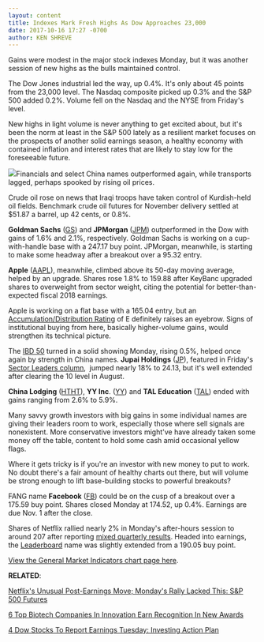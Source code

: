 ```yaml
---
layout: content
title: Indexes Mark Fresh Highs As Dow Approaches 23,000
date: 2017-10-16 17:27 -0700
author: KEN SHREVE
---
```






Gains were modest in the major stock indexes Monday, but it was another session of new highs as the bulls maintained control.




The Dow Jones industrial led the way, up 0.4%. It's only about 45 points from the 23,000 level. The Nasdaq composite picked up 0.3% and the S&P 500 added 0.2%. Volume fell on the Nasdaq and the NYSE from Friday's level.


New highs in light volume is never anything to get excited about, but it's been the norm at least in the S&P 500 lately as a resilient market focuses on the prospects of another solid earnings season, a healthy economy with contained inflation and interest rates that are likely to stay low for the foreseeable future.


![](https://www.investors.com/wp-content/uploads/2017/10/MP101617alt.png)Financials and select China names outperformed again, while transports lagged, perhaps spooked by rising oil prices.


Crude oil rose on news that Iraqi troops have taken control of Kurdish-held oil fields. Benchmark crude oil futures for November delivery settled at $51.87 a barrel, up 42 cents, or 0.8%.


**Goldman Sachs** ([GS](https://research.investors.com/quote.aspx?symbol=GS)) and **JPMorgan** ([JPM](https://research.investors.com/quote.aspx?symbol=JPM)) outperformed in the Dow with gains of 1.6% and 2.1%, respectively. Goldman Sachs is working on a cup-with-handle base with a 247.17 buy point. JPMorgan, meanwhile, is starting to make some headway after a breakout over a 95.32 entry.


**Apple** ([AAPL](https://research.investors.com/quote.aspx?symbol=AAPL)), meanwhile, climbed above its 50-day moving average, helped by an upgrade. Shares rose 1.8% to 159.88 after KeyBanc upgraded shares to overweight from sector weight, citing the potential for better-than-expected fiscal 2018 earnings.


Apple is working on a flat base with a 165.04 entry, but an [Accumulation/Distribution Rating](https://www.investors.com/ibd-university/find-evaluate-stocks/exclusive-ratings/) of E definitely raises an eyebrow. Signs of institutional buying from here, basically higher-volume gains, would strengthen its technical picture.


The [IBD 50](https://www.investors.com/stock-lists/ibd-50/ibd-50-performance/) turned in a solid showing Monday, rising 0.5%, helped once again by strength in China names. **Jupai Holdings** ([JP](https://research.investors.com/quote.aspx?symbol=JP)), featured in Friday's [Sector Leaders column](https://www.investors.com/stock-lists/sector-leaders/jupai-holdings-in-sweet-spot-of-growth/),  jumped nearly 18% to 24.13, but it's well extended after clearing the 10 level in August.


**China Lodging** ([HTHT](https://research.investors.com/quote.aspx?symbol=HTHT)), **YY Inc**. ([YY](https://research.investors.com/quote.aspx?symbol=YY)) and **TAL Education** ([TAL](https://research.investors.com/quote.aspx?symbol=TAL)) ended with gains ranging from 2.6% to 5.9%.


Many savvy growth investors with big gains in some individual names are giving their leaders room to work, especially those where sell signals are nonexistent. More conservative investors might've have already taken some money off the table, content to hold some cash amid occasional yellow flags.


Where it gets tricky is if you're an investor with new money to put to work. No doubt there's a fair amount of healthy charts out there, but will volume be strong enough to lift base-building stocks to powerful breakouts?


FANG name **Facebook** ([FB](https://research.investors.com/quote.aspx?symbol=FB)) could be on the cusp of a breakout over a 175.59 buy point. Shares closed Monday at 174.52, up 0.4%. Earnings are due Nov. 1 after the close.


Shares of Netflix rallied nearly 2% in Monday's after-hours session to around 207 after reporting [mixed quarterly results](https://www.investors.com/news/technology/click/netflix-beats-on-third-quarter-sales-misses-on-earnings/). Headed into earnings, the [Leaderboard](https://www.investors.com/leaderboard) name was slightly extended from a 190.05 buy point.


[View the General Market Indicators chart page here](https://www.investors.com/wp-content/uploads/2017/10/IBD1610152512GMI.pdf).


**RELATED**:


[Netflix's Unusual Post-Earnings Move; Monday's Rally Lacked This: S&P 500 Futures](https://www.investors.com/market-trend/stock-market-today/netflixs-unusual-post-earnings-move-mondays-rally-lacked-this-sp-500-futures/)


[6 Top Biotech Companies In Innovation Earn Recognition In New Awards](https://www.investors.com/news/technology/top-biotech-companies-innovation-6-biotech-stocks-recognized/)


[4 Dow Stocks To Report Earnings Tuesday: Investing Action Plan](https://www.investors.com/research/investing-action-plan/4-dow-stocks-to-report-earnings-tuesday-investing-action-plan/)




